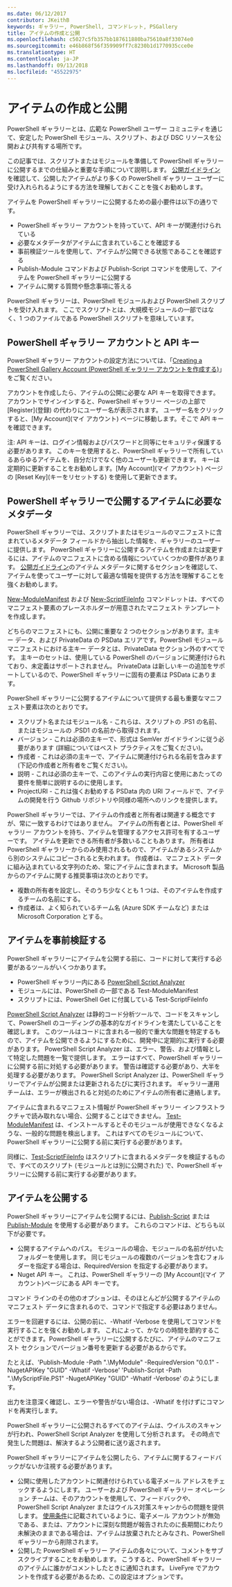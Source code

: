 ```yaml
---
ms.date: 06/12/2017
contributor: JKeithB
keywords: ギャラリー, PowerShell, コマンドレット, PSGallery
title: アイテムの作成と公開
ms.openlocfilehash: c5027c5fb357bb187611880ba75610a8f33074e0
ms.sourcegitcommit: e46b868f56f359909ff7c8230b1d1770935cce0e
ms.translationtype: HT
ms.contentlocale: ja-JP
ms.lasthandoff: 09/13/2018
ms.locfileid: "45522975"
---
```

# <a name="creating-and-publishing-an-item"></a>アイテムの作成と公開

PowerShell ギャラリーとは、広範な PowerShell ユーザー コミュニティを通じて、安定した PowerShell モジュール、スクリプト、および DSC リソースを公開および共有する場所です。

この記事では、スクリプトまたはモジュールを準備して PowerShell ギャラリーに公開するまでの仕組みと重要な手順について説明します。
[公開ガイドライン](https://msdn.microsoft.com/powershell/gallery/psgallery/psgallery-PublishingGuidelines)を確認して、公開したアイテムがより多くの PowerShell ギャラリー ユーザーに受け入れられるようにする方法を理解しておくことを強くお勧めします。

アイテムを PowerShell ギャラリーに公開するための最小要件は以下の通りです。

- PowerShell ギャラリー アカウントを持っていて、API キーが関連付けられている
- 必要なメタデータがアイテムに含まれていることを確認する
- 事前検証ツールを使用して、アイテムが公開できる状態であることを確認する
- Publish-Module コマンドおよび Publish-Script コマンドを使用して、アイテムを PowerShell ギャラリーに公開する
- アイテムに関する質問や懸念事項に答える

PowerShell ギャラリーは、PowerShell モジュールおよび PowerShell スクリプトを受け入れます。
ここでスクリプトとは、大規模モジュールの一部ではなく、1 つのファイルである PowerShell スクリプトを意味しています。

## <a name="powershell-gallery-account-and-api-key"></a>PowerShell ギャラリー アカウントと API キー

PowerShell ギャラリー アカウントの設定方法については、「[Creating a PowerShell Gallery Account (PowerShell ギャラリー アカウントを作成する)](https://msdn.microsoft.com/powershell/gallery/psgallery/psgallery_creating_an_account)」をご覧ください。

アカウントを作成したら、アイテムの公開に必要な API キーを取得できます。
アカウントでサインインすると、PowerShell ギャラリー ページの上部で [Register]\(登録\) の代わりにユーザー名が表示されます。
ユーザー名をクリックすると、[My Account]\(マイ アカウント\) ページに移動します。そこで API キーを確認できます。

注: API キーは、ログイン情報およびパスワードと同等にセキュリティ保護する必要があります。
このキーを使用すると、PowerShell ギャラリーで所有しているあらゆるアイテムを、自分だけでなく他のユーザーも更新できます。
キーは定期的に更新することをお勧めします。[My Account]\(マイ アカウント\) ページの [Reset Key]\(キーをリセットする\) を使用して更新できます。

## <a name="required-metadata-for-items-published-to-the-powershell-gallery"></a>PowerShell ギャラリーで公開するアイテムに必要なメタデータ

PowerShell ギャラリーでは、スクリプトまたはモジュールのマニフェストに含まれているメタデータ フィールドから抽出した情報を、ギャラリーのユーザーに提供します。
PowerShell ギャラリーに公開するアイテムを作成または変更するには、アイテムのマニフェストに含める情報についていくつかの要件があります。
[公開ガイドライン](https://msdn.microsoft.com/powershell/gallery/psgallery/psgallery-PublishingGuidelines)のアイテム メタデータに関するセクションを確認して、アイテムを使ってユーザーに対して最適な情報を提供する方法を理解することを強くお勧めします。

[New-ModuleManifest](https://msdn.microsoft.com/powershell/gallery/psget/module/ModuleManifest-Reference) および [New-ScriptFileInfo](https://msdn.microsoft.com/powershell/gallery/psget/script/psget_new-scriptfileinfo) コマンドレットは、すべてのマニフェスト要素のプレースホルダーが用意されたマニフェスト テンプレートを作成します。

どちらのマニフェストにも、公開に重要な 2 つのセクションがあります。主キー データ、および PrivateData の PSData エリアです。PowerShell モジュール マニフェストにおける主キー データとは、PrivateData セクション外のすべてです。
主キーのセットは、使用している PowerShell のバージョンに関連付けられており、未定義はサポートされません。
PrivateData は新しいキーの追加をサポートしているので、PowerShell ギャラリーに固有の要素は PSData にあります。


PowerShell ギャラリーに公開するアイテムについて提供する最も重要なマニフェスト要素は次のとおりです。

- スクリプト名またはモジュール名 - これらは、スクリプトの .PS1 の名前、またはモジュールの .PSD1 の名前から取得されます。
- バージョン - これは必須の主キーで、形式は SemVer ガイドラインに従う必要があります (詳細についてはベスト プラクティスをご覧ください)。
- 作成者 - これは必須の主キーで、アイテムに関連付けられる名前を含みます (下記の作成者と所有者をご覧ください)。
- 説明 - これは必須の主キーで、このアイテムの実行内容と使用にあたっての要件を簡単に説明するのに使用します。
- ProjectURI - これは強くお勧めする PSData 内の URI フィールドで、アイテムの開発を行う Github リポジトリや同様の場所へのリンクを提供します。

PowerShell ギャラリーでは、アイテムの作成者と所有者は関連する概念ですが、常に一致するわけではありません。
アイテムの所有者とは、PowerShell ギャラリー アカウントを持ち、アイテムを管理するアクセス許可を有するユーザーです。 アイテムを更新できる所有者が多数いることもあります。
所有者は PowerShell ギャラリーからのみ使用されるもので、アイテムがあるシステムから別のシステムにコピーされると失われます。
作成者は、マニフェスト データに組み込まれている文字列のため、常にアイテムに含まれます。
Microsoft 製品からのアイテムに関する推奨事項は次のとおりです。

- 複数の所有者を設定し、そのうち少なくとも 1 つは、そのアイテムを作成するチームの名前にする。
- 作成者は、よく知られているチーム名 (Azure SDK チームなど) または Microsoft Corporation とする。


## <a name="pre-validate-your-item"></a>アイテムを事前検証する

PowerShell ギャラリーにアイテムを公開する前に、コードに対して実行する必要があるツールがいくつかあります。

- PowerShell ギャラリー内にある [PowerShell Script Analyzer](https://www.powershellgallery.com/packages/PSScriptAnalyzer/)
- モジュールには、PowerShell の一部である Test-ModuleManifest
- スクリプトには、PowerShell Get に付属している Test-ScriptFileInfo

[PowerShell Script Analyzer](https://www.powershellgallery.com/packages/PSScriptAnalyzer/) は静的コード分析ツールで、コードをスキャンして、PowerShell のコーディングの基本的なガイドラインを満たしていることを確認します。 このツールはコードに含まれる一般的で重大な問題を特定するもので、アイテムを公開できるようにするために、開発中に定期的に実行する必要があります。
PowerShell Script Analyzer は、エラー、警告、および情報として特定した問題を一覧で提供します。
エラーはすべて、PowerShell ギャラリーに公開する前に対処する必要があります。 警告は確認する必要があり、大半を処理する必要があります。
PowerShell Script Analyzer は、PowerShell ギャラリーでアイテムが公開または更新されるたびに実行されます。
ギャラリー運用チームは、エラーが検出されると対処のためにアイテムの所有者に連絡します。

アイテムに含まれるマニフェスト情報が PowerShell ギャラリー インフラストラクチャで読み取れない場合、公開することはできません。
[Test-ModuleManifest](https://msdn.microsoft.com/powershell/reference/5.1/microsoft.powershell.core/test-modulemanifest) は、インストールするとそのモジュールが使用できなくなるような、一般的な問題を検出します。 これはすべてのモジュールについて、PowerShell ギャラリーに公開する前に実行する必要があります。

同様に、[Test-ScriptFileInfo](https://msdn.microsoft.com/powershell/gallery/psget/script/psget_test-scriptfileinfo) はスクリプトに含まれるメタデータを検証するもので、すべてのスクリプト (モジュールとは別に公開された) で、PowerShell ギャラリーに公開する前に実行する必要があります。


## <a name="publishing-items"></a>アイテムを公開する

PowerShell ギャラリーにアイテムを公開するには、[Publish-Script](https://msdn.microsoft.com/powershell/gallery/psget/script/psget_publish-script) または [Publish-Module](https://msdn.microsoft.com/powershell/gallery/psget/module/psget_publish-module) を使用する必要があります。
これらのコマンドは、どちらも以下が必要です。

- 公開するアイテムへのパス。 モジュールの場合、モジュールの名前が付いたフォルダーを使用します。 同じモジュールの複数のバージョンを含むフォルダーを指定する場合は、RequiredVersion を指定する必要があります。
- Nuget API キー。 これは、PowerShell ギャラリーの [My Account]\(マイ アカウント\)ページにある API キーです。

コマンド ラインのその他のオプションは、そのほとんどが公開するアイテムのマニフェスト データに含まれるので、コマンドで指定する必要はありません。

エラーを回避するには、公開の前に、-Whatif -Verbose を使用してコマンドを実行することを強くお勧めします。
これによって、かなりの時間を節約することができます。PowerShell ギャラリーに公開するたびに、アイテムのマニフェスト セクションでバージョン番号を更新する必要があるからです。

たとえば、'Publish-Module -Path ".\MyModule" -RequiredVersion "0.0.1" -NugetAPIKey "GUID" -Whatif -Verbose' 'Publish-Script -Path ".\MyScriptFile.PS1" -NugetAPIKey "GUID" -Whatif -Verbose' のようにします。

出力を注意深く確認し、エラーや警告がない場合は、-Whatif を付けずにコマンドを再実行します。

PowerShell ギャラリーに公開されるすべてのアイテムは、ウイルスのスキャンが行われ、PowerShell Script Analyzer を使用して分析されます。
その時点で発生した問題は、解決するよう公開者に送り返されます。

PowerShell ギャラリーにアイテムを公開したら、アイテムに関するフィードバックがないか注視する必要があります。

- 公開に使用したアカウントに関連付けられている電子メール アドレスをチェックするようにします。
ユーザーおよび PowerShell ギャラリー オペレーション チームは、そのアカウントを使用して、フィードバックや、PowerShell Script Analyzer またはウイルス対策スキャンからの問題を提供します。
[使用条件](https://www.powershellgallery.com/policies/Terms)に記載されているように、電子メール アカウントが無効である、または、アカウントに深刻な問題が報告されたのに長期間にわたり未解決のままである場合は、アイテムは放棄されたとみなされ、PowerShell ギャラリーから削除されます。
- 公開した PowerShell ギャラリー アイテムの各々について、コメントをサブスクライブすることをお勧めします。
こうすると、PowerShell ギャラリーのアイテムに誰かがコメントしたときに通知されます。
LiveFyre でアカウントを作成する必要があるため、この設定はオプションです。